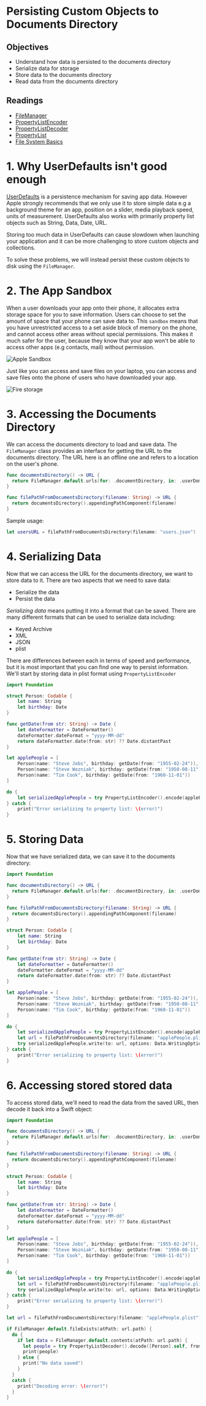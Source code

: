 # Persisting Custom Objects to Documents Directory

## Objectives

- Understand how data is persisted to the documents directory
- Serialize data for storage
- Store data to the documents directory
- Read data from the documents directory


## Readings  

- [FileManager](https://developer.apple.com/documentation/foundation/filemanager)  
- [PropertyListEncoder](https://developer.apple.com/documentation/foundation/propertylistencoder)  
- [PropertyListDecoder](https://developer.apple.com/documentation/foundation/propertylistdecoder)  
- [PropertyList](https://developer.apple.com/library/archive/documentation/General/Conceptual/DevPedia-CocoaCore/PropertyList.html)  
- [File System Basics](https://developer.apple.com/library/archive/documentation/FileManagement/Conceptual/FileSystemProgrammingGuide/FileSystemOverview/FileSystemOverview.html)  

# 1. Why UserDefaults isn't good enough

[UserDefaults](https://developer.apple.com/documentation/foundation/userdefaults) is a persistence mechanism for saving app data. However Apple strongly recommends that we only use it to store simple data e.g a background theme for an app, position on a slider, media playback speed, units of measurement. UserDefaults also works with primarily property list objects such as String, Data, Date, URL.

Storing too much data in UserDefaults can cause slowdown when launching your application and it can be more challenging to store custom objects and collections.

To solve these problems, we will instead persist these custom objects to disk using the `FileManager`.

# 2. The App Sandbox

When a user downloads your app onto their phone, it allocates extra storage space for you to save information.  Users can choose to set the amount of space that your phone can save data to.  This `sandbox` means that you have unrestricted access to a set aside block of memory on the phone, and cannot access other areas without special permissions.  This makes it much safer for the user, because they know that your app won't be able to access other apps (e.g contacts, mail) without permission.

![Apple Sandbox](https://developer.apple.com/library/archive/documentation/Security/Conceptual/AppSandboxDesignGuide/Art/about_sandboxing.png)

Just like you can access and save files on your laptop, you can access and save files onto the phone of users who have downloaded your app.

![Fire storage](https://developer.apple.com/library/archive/documentation/FileManagement/Conceptual/FileSystemProgrammingGuide/art/ios_app_layout_2x.png)

# 3. Accessing the Documents Directory

We can access the documents directory to load and save data.  The `FileManager` class provides an interface for getting the URL to the documents directory.  The URL here is an offline one and refers to a location on the user's phone.

```swift
func documentsDirectory() -> URL {
  return FileManager.default.urls(for: .documentDirectory, in: .userDomainMask)[0]
}
```

```swift
func filePathFromDocumentsDirectory(filename: String) -> URL {
  return documentsDirectory().appendingPathComponent(filename)
}
```

Sample usage:

```swift
let usersURL = filePathFromDocumentsDirectory(filename: "users.json")
```

# 4. Serializing Data

Now that we can access the URL for the documents directory, we want to store data to it.  There are two aspects that we need to save data:

- Serialize the data
- Persist the data

*Serializing data* means putting it into a format that can be saved.  There are many different formats that can be used to serialize data including:

- Keyed Archive
- XML
- JSON
- plist

There are differences between each in terms of speed and performance, but it is most important that you can find one way to persist information.  We'll start by storing data in plist format using `PropertyListEncoder`

```swift
import Foundation

struct Person: Codable {
    let name: String
    let birthday: Date
}

func getDate(from str: String) -> Date {
    let dateFormatter = DateFormatter()
    dateFormatter.dateFormat = "yyyy-MM-dd"
    return dateFormatter.date(from: str) ?? Date.distantPast
}

let applePeople = [
    Person(name: "Steve Jobs", birthday: getDate(from: "1955-02-24")),
    Person(name: "Steve Wozniak", birthday: getDate(from: "1950-08-11")),
    Person(name: "Tim Cook", birthday: getDate(from: "1960-11-01"))
]

do {
    let serializedApplePeople = try PropertyListEncoder().encode(applePeople)
} catch {
    print("Error serializing to property list: \(error)")
}
```

# 5. Storing Data

Now that we have serialized data, we can save it to the documents directory:

```swift
import Foundation

func documentsDirectory() -> URL {
  return FileManager.default.urls(for: .documentDirectory, in: .userDomainMask)[0]
}

func filePathFromDocumentsDirectory(filename: String) -> URL {
  return documentsDirectory().appendingPathComponent(filename)
}

struct Person: Codable {
    let name: String
    let birthday: Date
}

func getDate(from str: String) -> Date {
    let dateFormatter = DateFormatter()
    dateFormatter.dateFormat = "yyyy-MM-dd"
    return dateFormatter.date(from: str) ?? Date.distantPast
}

let applePeople = [
    Person(name: "Steve Jobs", birthday: getDate(from: "1955-02-24")),
    Person(name: "Steve Wozniak", birthday: getDate(from: "1950-08-11")),
    Person(name: "Tim Cook", birthday: getDate(from: "1960-11-01"))
]

do {
    let serializedApplePeople = try PropertyListEncoder().encode(applePeople)
    let url = filePathFromDocumentsDirectory(filename: "applePeople.plist")
    try serializedApplePeople.write(to: url, options: Data.WritingOptions.atomic)
} catch {
    print("Error serializing to property list: \(error)")
}

```

# 6. Accessing stored stored data

To access stored data, we'll need to read the data from the saved URL, then decode it back into a Swift object:

```swift
import Foundation

func documentsDirectory() -> URL {
  return FileManager.default.urls(for: .documentDirectory, in: .userDomainMask)[0]
}

func filePathFromDocumentsDirectory(filename: String) -> URL {
  return documentsDirectory().appendingPathComponent(filename)
}

struct Person: Codable {
    let name: String
    let birthday: Date
}

func getDate(from str: String) -> Date {
    let dateFormatter = DateFormatter()
    dateFormatter.dateFormat = "yyyy-MM-dd"
    return dateFormatter.date(from: str) ?? Date.distantPast
}

let applePeople = [
    Person(name: "Steve Jobs", birthday: getDate(from: "1955-02-24")),
    Person(name: "Steve Wozniak", birthday: getDate(from: "1950-08-11")),
    Person(name: "Tim Cook", birthday: getDate(from: "1960-11-01"))
]

do {
    let serializedApplePeople = try PropertyListEncoder().encode(applePeople)
    let url = filePathFromDocumentsDirectory(filename: "applePeople.plist")
    try serializedApplePeople.write(to: url, options: Data.WritingOptions.atomic)
} catch {
    print("Error serializing to property list: \(error)")
}

let url = filePathFromDocumentsDirectory(filename: "applePeople.plist")

if FileManager.default.fileExists(atPath: url.path) {
  do {
    if let data = FileManager.default.contents(atPath: url.path) {
      let people = try PropertyListDecoder().decode([Person].self, from: data)
      print(people)
    } else {
      print("No data saved")
    }
  }
  catch {
    print("Decoding error: \(error)")
  }
}
```
